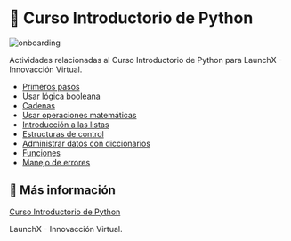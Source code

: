 # 🐍 Curso Introductorio de Python

![onboarding](https://user-images.githubusercontent.com/49181840/161889590-d147b03c-c901-48fd-bf2e-fad0926ad63f.png)

Actividades relacionadas al Curso Introductorio de Python para LaunchX - 
Innovacción Virtual.

- [Primeros pasos](./src/Modulo1.ipynb)
- [Usar lógica booleana](./src/Modulo3.ipynb)
- [Cadenas](./src/Modulo4.ipynb)
- [Usar operaciones matemáticas](./src/Modulo5.ipynb)
- [Introducción a las listas](./src/Modulo6.ipynb)
- [Estructuras de control](./src/Modulo7.ipynb)
- [Administrar datos con diccionarios](./src/Modulo8.ipynb)
- [Funciones](./src/Modulo9.ipynb)
- [Manejo de errores](./src/Modulo10.ipynb)

## 🔗 Más información

[Curso Introductorio de Python](https://github.com/LaunchX-InnovaccionVirtual/CursoIntroPython)

LaunchX - Innovacción Virtual.